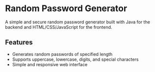 # Random Password Generator

A simple and secure random password generator built with Java for the backend and HTML/CSS/JavaScript for the frontend.

## Features

- Generates random passwords of specified length
- Supports uppercase, lowercase, digits, and special characters
- Simple and responsive web interface
